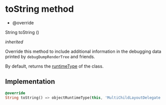 


# toString method







- @override

String toString
()

_<span class="feature">inherited</span>_



<p>Override this method to include additional information in the
debugging data printed by <code>debugDumpRenderTree</code> and friends.</p>
<p>By default, returns the <a href="../../zego_uikit_prebuilt_live_audio_room/GridLayoutDelegate/runtimeType.md">runtimeType</a> of the class.</p>



## Implementation

```dart
@override
String toString() => objectRuntimeType(this, 'MultiChildLayoutDelegate');
```







